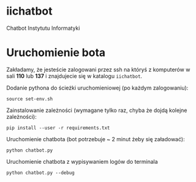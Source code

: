 # iichatbot
Chatbot Instytutu Informatyki

# Uruchomienie bota

Zakładamy, że jesteście zalogowani przez ssh na któryś z komputerów w sali **110** lub **137** i znajdujecie się w katalogu `iichatbot`.

Dodanie pythona do ścieżki uruchomieniowej (po każdym zalogowaniu):
```
source set-env.sh
```

Zainstalowanie zależności (wymagane tylko raz, chyba że dojdą kolejne zależności):
```
pip install --user -r requirements.txt
```

Uruchomienie chatbota (bot potrzebuje ~ 2 minut żeby się załadować):
```
python chatbot.py
```

Uruchomienie chatbota z wypisywaniem logów do terminala
```
python chatbot.py --debug
```
